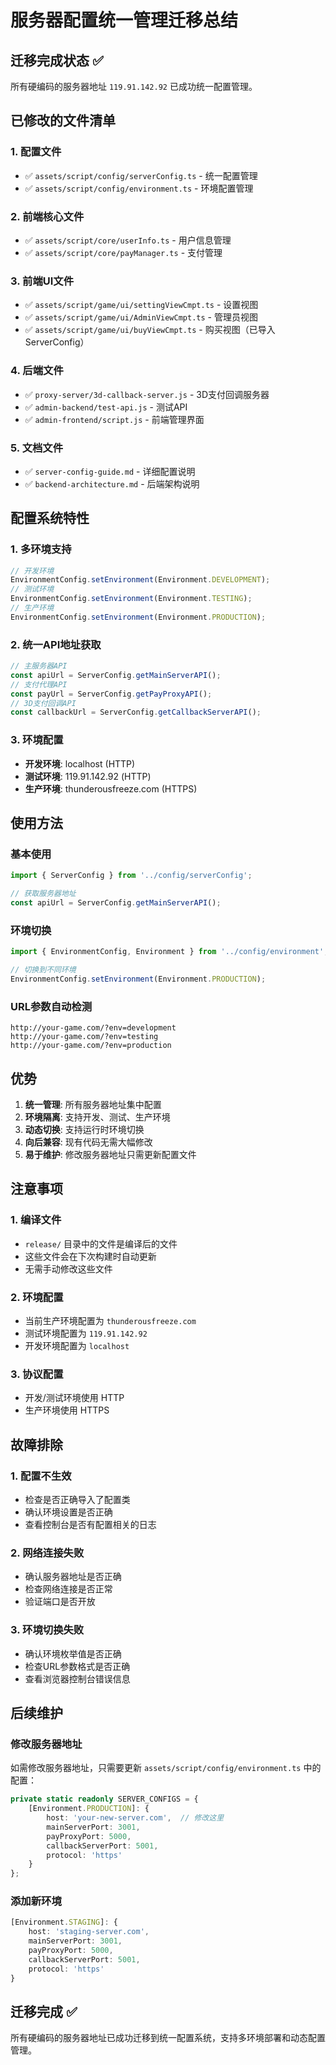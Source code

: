 # 服务器配置统一管理迁移总结

## 迁移完成状态 ✅

所有硬编码的服务器地址 `119.91.142.92` 已成功统一配置管理。

## 已修改的文件清单

### 1. 配置文件
- ✅ `assets/script/config/serverConfig.ts` - 统一配置管理
- ✅ `assets/script/config/environment.ts` - 环境配置管理

### 2. 前端核心文件
- ✅ `assets/script/core/userInfo.ts` - 用户信息管理
- ✅ `assets/script/core/payManager.ts` - 支付管理

### 3. 前端UI文件
- ✅ `assets/script/game/ui/settingViewCmpt.ts` - 设置视图
- ✅ `assets/script/game/ui/AdminViewCmpt.ts` - 管理员视图
- ✅ `assets/script/game/ui/buyViewCmpt.ts` - 购买视图（已导入ServerConfig）

### 4. 后端文件
- ✅ `proxy-server/3d-callback-server.js` - 3D支付回调服务器
- ✅ `admin-backend/test-api.js` - 测试API
- ✅ `admin-frontend/script.js` - 前端管理界面

### 5. 文档文件
- ✅ `server-config-guide.md` - 详细配置说明
- ✅ `backend-architecture.md` - 后端架构说明

## 配置系统特性

### 1. 多环境支持
```typescript
// 开发环境
EnvironmentConfig.setEnvironment(Environment.DEVELOPMENT);
// 测试环境  
EnvironmentConfig.setEnvironment(Environment.TESTING);
// 生产环境
EnvironmentConfig.setEnvironment(Environment.PRODUCTION);
```

### 2. 统一API地址获取
```typescript
// 主服务器API
const apiUrl = ServerConfig.getMainServerAPI();
// 支付代理API
const payUrl = ServerConfig.getPayProxyAPI();
// 3D支付回调API
const callbackUrl = ServerConfig.getCallbackServerAPI();
```

### 3. 环境配置
- **开发环境**: localhost (HTTP)
- **测试环境**: 119.91.142.92 (HTTP)
- **生产环境**: thunderousfreeze.com (HTTPS)

## 使用方法

### 基本使用
```typescript
import { ServerConfig } from '../config/serverConfig';

// 获取服务器地址
const apiUrl = ServerConfig.getMainServerAPI();
```

### 环境切换
```typescript
import { EnvironmentConfig, Environment } from '../config/environment';

// 切换到不同环境
EnvironmentConfig.setEnvironment(Environment.PRODUCTION);
```

### URL参数自动检测
```
http://your-game.com/?env=development
http://your-game.com/?env=testing
http://your-game.com/?env=production
```

## 优势

1. **统一管理**: 所有服务器地址集中配置
2. **环境隔离**: 支持开发、测试、生产环境
3. **动态切换**: 支持运行时环境切换
4. **向后兼容**: 现有代码无需大幅修改
5. **易于维护**: 修改服务器地址只需更新配置文件

## 注意事项

### 1. 编译文件
- `release/` 目录中的文件是编译后的文件
- 这些文件会在下次构建时自动更新
- 无需手动修改这些文件

### 2. 环境配置
- 当前生产环境配置为 `thunderousfreeze.com`
- 测试环境配置为 `119.91.142.92`
- 开发环境配置为 `localhost`

### 3. 协议配置
- 开发/测试环境使用 HTTP
- 生产环境使用 HTTPS

## 故障排除

### 1. 配置不生效
- 检查是否正确导入了配置类
- 确认环境设置是否正确
- 查看控制台是否有配置相关的日志

### 2. 网络连接失败
- 确认服务器地址是否正确
- 检查网络连接是否正常
- 验证端口是否开放

### 3. 环境切换失败
- 确认环境枚举值是否正确
- 检查URL参数格式是否正确
- 查看浏览器控制台错误信息

## 后续维护

### 修改服务器地址
如需修改服务器地址，只需要更新 `assets/script/config/environment.ts` 中的配置：

```typescript
private static readonly SERVER_CONFIGS = {
    [Environment.PRODUCTION]: {
        host: 'your-new-server.com',  // 修改这里
        mainServerPort: 3001,
        payProxyPort: 5000,
        callbackServerPort: 5001,
        protocol: 'https'
    }
};
```

### 添加新环境
```typescript
[Environment.STAGING]: {
    host: 'staging-server.com',
    mainServerPort: 3001,
    payProxyPort: 5000,
    callbackServerPort: 5001,
    protocol: 'https'
}
```

## 迁移完成 ✅

所有硬编码的服务器地址已成功迁移到统一配置系统，支持多环境部署和动态配置管理。 